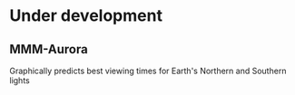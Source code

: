 # Under development

## MMM-Aurora
Graphically predicts best viewing times for Earth's Northern and Southern lights
